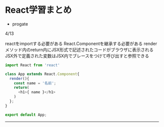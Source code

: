 # React学習まとめ
- progate

4/13

reactをimportする必要がある
React.Componentを継承する必要がある
renderメソッド内のreturn内にJSX形式で記述されたコードがブラウザに表示される
JSX外で定義された変数はJSX内でブレースをつけて呼び出すと参照できる

```js
import React from 'react'

class App extends React.Component{
  render(){
    const name = '名前';
    return(
      <h1>{ name }</h1>
    )
  };
}

export default App;
```


---
